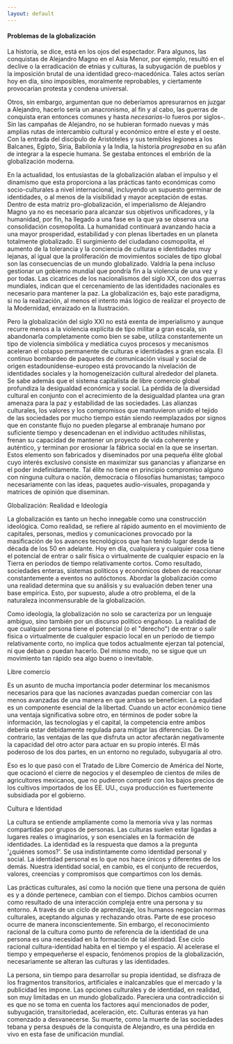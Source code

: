 ```yaml
---
layout: default
---
```

<h4>Problemas de la globalización</h4>

La historia, se dice, está en los ojos del espectador. Para algunos, las conquistas de Alejandro Magno en el Asia Menor, por ejemplo, resultó en el declive o la erradicación de etnias y culturas, la subyugación de pueblos y la imposición brutal de una identidad greco-macedónica. Tales actos serían hoy en día, sino imposibles, moralmente reprobables, y ciertamente provocarían protesta y condena universal. 

Otros, sin embargo, argumentan que no deberíamos apresurarnos en juzgar a Alejandro, hacerlo sería un anacronismo, al fin y al cabo, las guerras de conquista eran entonces comunes y hasta *necesarias*-lo fueros por siglos-. Sin las campañas de Alejandro, no se hubieran formado nuevas y más amplias rutas de intercambio cultural y económico entre el este y el oeste. Con la entrada del discípulo de Aristóteles y sus temibles legiones a los Balcanes, Egipto, Siria, Babilonia y la India, la historia *progresaba* en su afán de integrar a la especie humana. Se gestaba entonces el embrión de la globalización moderna. 

En la actualidad, los entusiastas de la globalización alaban el impulso y el dinamismo que esta proporciona a las prácticas tanto económicas como socio-culturales a nivel internacional, incluyendo un supuesto germinar de identidades, o al menos de la visibilidad y mayor aceptación de estas. Dentro de esta matriz pro-globalización, el imperialismo de Alejandro Magno ya no es necesario para alcanzar sus objetivos unificadores, y la humanidad, por fin, ha llegado a una fase en la que ya se observa una consolidación cosmopolita. La humanidad continuará avanzando hacia a una mayor prosperidad, estabilidad y con plenas libertades en un planeta totalmente globalizado. El surgimiento del ciudadano cosmopolita, el aumento de la tolerancia y la conciencia de culturas e identidades muy lejanas, al igual que la proliferación de movimientos sociales de tipo global son las consecuencias de un mundo globalizado. Valdría la pena incluso gestionar un gobierno mundial que pondría fin a la violencia de una vez y por todas. Las cicatrices de los nacionalismos del siglo XX, con dos guerras mundiales, indican que el cercenamiento de las identidades nacionales es necesario para mantener la paz. La globalización es, bajo este paradigma, si no la realización, al menos el intento más lógico de realizar el proyecto de la Modernidad, enraizado en la Ilustración.

Pero la globalización del siglo XXI no está exenta de imperialismo y aunque recurre menos a la violencia explícita de tipo militar a gran escala, sin abandonarla completamente como bien se sabe, utiliza constantemente un tipo de violencia simbólica y mediática cuyos procesos y mecanismos aceleran el colapso permanente de culturas e identidades a gran escala. El continuo bombardeo de paquetes de comunicación visual y social de origen estadounidense-europeo está provocando la nivelación de identidades sociales y la homogeneización cultural alrededor del planeta. Se sabe además que el sistema capitalista de libre comercio global profundiza la desigualdad económica y social. La pérdida de la diversidad cultural en conjunto con el acrecimiento de la desigualdad plantea una gran amenaza para la paz y estabilidad de las sociedades. Las alianzas culturales, los valores y los compromisos que mantuvieron unido el tejido de las sociedades por mucho tiempo están siendo reemplazados por signos que en constante flujo no pueden plegarse al embranaje humano por suficiente tiempo y desencadenan en el individuo actitudes nihilistas, frenan su capacidad de mantener un proyecto de vida coherente y auténtico, y terminan por erosionar la fábrica social en la que se insertan. Estos elemento son fabricados y diseminados por una pequeña élite global cuyo interés exclusivo consiste en maximizar sus ganancias y afianzarse en el poder indefinidamente. Tal élite no tiene en principio compromiso alguno con ninguna cultura o nación, democracia o filosofías humanistas; tampoco necesariamente con las ideas, paquetes audio-visuales, propaganda y matrices de opinión que diseminan.

Globalización: Realidad e Ideología

La globalización es tanto un hecho innegable como una construcción ideológica. Como realidad, se refiere al rápido aumento en el movimiento de capitales, personas, medios y comunicaciones provocado por la masificación de los avances tecnológicos que han tenido lugar desde la década de los 50 en adelante. Hoy en día, cualquiera y cualquier cosa tiene el potencial de entrar o salir física o virtualmente de cualquier espacio en la Tierra en períodos de tiempo relativamente cortos. Como resultado, sociedades enteras, sistemas políticos y económicos deben de reaccionar constantemente a eventos no autóctonos. Abordar la globalización como una realidad determina que su análisis y su evaluación deben tener una base empírica. Esto, por supuesto, alude a otro problema, el de la naturaleza inconmensurable de la globalización.

Como ideología, la globalización no solo se caracteriza por un lenguaje ambiguo, sino también por un discurso político engañoso. La realidad de que cualquier persona tiene el potencial (o el "derecho") de entrar o salir física o virtualmente de cualquier espacio local en un período de tiempo relativamente corto, no implica que todos actualmente ejerzan tal potencial, ni que deban o puedan hacerlo. Del mismo modo, no se sigue que un movimiento tan rápido sea algo bueno o inevitable.

Libre comercio

Es un asunto de mucha importancia poder determinar los mecanismos necesarios para que las naciones avanzadas puedan comerciar con las menos avanzadas de una manera en que ambas se beneficien. La equidad es un componente esencial de la libertad. Cuando un actor económico tiene una ventaja significativa sobre otro, en términos de poder sobre la información, las tecnologías y el capital, la competencia entre ambos debería estar debidamente regulada para mitigar las diferencias. De lo contrario, las ventajas de las que disfruta un actor afectarán negativamente la capacidad del otro actor para actuar en su propio interés. El más poderoso de los dos partes, en un entorno no regulado, subyugaría al otro.

Eso es lo que pasó con el Tratado de Libre Comercio de América del Norte, que ocacionó el cierre de negocios y el desempleo de cientos de miles de agricultores mexicanos, que no pudieron competir con los bajos precios de los cultivos importados de los EE. UU., cuya producción es fuertemente subsidiada por el gobierno.

Cultura e Identidad

La cultura se entiende ampliamente como la memoria viva y las normas compartidas por grupos de personas. Las culturas suelen estar ligadas a lugares reales o imaginarios, y son esenciales en la formación de identidades. La identidad es la respuesta que damos a la pregunta '¿quiénes somos?'. Se usa indistintamente como identidad personal y social. La identidad personal es lo que nos hace únicos y diferentes de los demás. Nuestra identidad social, en cambio, es el conjunto de recuerdos, valores, creencias y compromisos que compartimos con los demás.

Las prácticas culturales, así como la noción que tiene una persona de quién es y a dónde pertenece, cambian con el tiempo. Dichos cambios ocurren como resultado de una interacción compleja entre una persona y su entorno. A través de un ciclo de aprendizaje, los humanos negocian normas culturales, aceptando algunas y rechazando otras. Parte de ese proceso ocurre de manera inconscientemente. Sin embargo, el reconocimiento racional de la cultura como punto de referencia de la identidad de una persona es una necesidad en la formación de tal identidad. Ese ciclo racional cultura-identidad habita en el tiempo y el espacio. Al acelerase el tiempo y empequeñerse el espacio, fenómenos propios de la globalización, necesariamente se alteran las culturas y las identidades.

La persona, sin tiempo para desarrollar su propia identidad, se disfraza de los fragmentos transitorios, artificiales e inalcanzables que el mercado y la publicidad les impone. Las opciones culturales y de identidad, en realidad, son muy limitadas en un mundo globalizado. Pareciera una contradicción si es que no se toma en cuenta los factores aquí mencionados de poder, subyugación, transitoriedad, aceleración, etc. Culturas enteras ya han comenzado a desvanecerse. Su muerte, como la muerte de las sociedades tebana y persa después de la conquista de Alejandro, es una pérdida en vivo en esta fase de unificación mundial.
